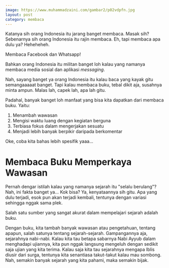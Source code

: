 ```yaml
---
image: https://www.muhammadzaini.com/gambar2/p02vdpfn.jpg
layout: post
category: membaca
---
```


Katanya sih orang Indonesia itu jarang banget membaca. Masak sih? Sebenarnya sih orang Indonesia itu rajin membaca. Eh, tapi membaca apa dulu ya? Heheheheh.

Membaca Facebook dan Whatsapp!

Bahkan orang Indonesia itu militan banget loh kalau yang namanya membaca media sosial dan aplikasi _messaging_.

Nah, sayang banget ya orang Indonesia itu kalau baca yang kayak gitu semangaaaaat banget. Tapi kalau membaca buku, tebal dikit aja, susahnya minta ampun. Malas lah, capek lah, apa lah gitu.

Padahal, banyak banget loh manfaat yang bisa kita dapatkan dari membaca buku. Yaitu:

1. Menambah wawasan
2. Mengisi waktu luang dengan kegiatan berguna
3. Terbiasa fokus dalam mengerjakan sesuatu
4. Menjadi lebih banyak berpikir daripada berkomentar

Oke, coba kita bahas lebih spesifik yaaa...



# Membaca Buku Memperkaya Wawasan

Pernah dengar istilah kalau yang namanya sejarah itu "selalu berulang"? Nah, ini fakta banget ya... Kok bisa? Ya, kenyataannya sih gitu. Apa yang dulu terjadi, esok pun akan terjadi kembali, tentunya dengan variasi sehingga nggak sama plek. 

Salah satu sumber yang sangat akurat dalam mempelajari sejarah adalah buku.

Dengan buku, kita tambah banyak wawasan atau pengetahuan, tentang apapun, salah satunya tentang sejarah-sejarah. Gampangannya aja, sejarahnya nabi-nabi. Kalau kita tau betapa sabarnya Nabi Ayyub dalam menghadapi ujiannya, kita pun nggak langsung mengeluh dengan sedikit saja ujian yang kita terima. Kalau saja kita tau sejarahnya mengapa Iblis diusir dari surga, tentunya kita senantiasa takut-takut kalau mau sombong. Nah, semakin banyak sejarah yang kita pahami, maka semakin bijak.
